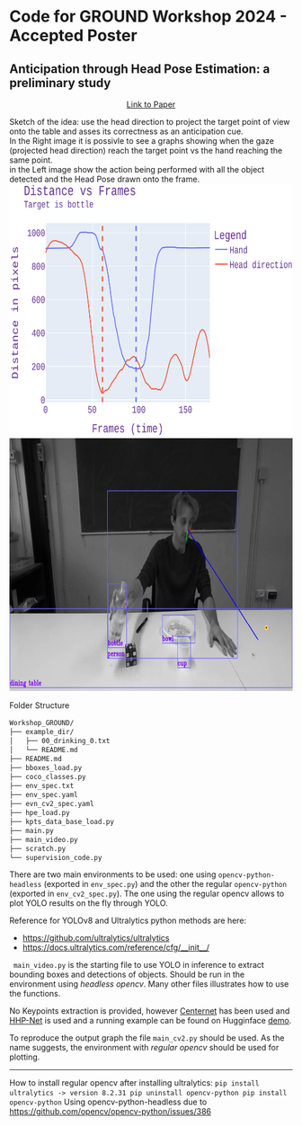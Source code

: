 # Code for GROUND Workshop 2024 - Accepted Poster
## Anticipation through Head Pose Estimation: a preliminary study

<p style="text-align:center;"><a href="https://doi.org/10.48550/arXiv.2408.05516">Link to Paper</a></p>

Sketch of the idea: use the head direction to project the target point of view onto the table and asses its correctness as an anticipation cue.\
In the Right image it is possivle to see a graphs showing when the gaze (projected head direction) reach the target point vs the hand reaching the same point.\
in the Left image show the action being performed with all the object detected and the Head Pose drawn onto the frame.\
<img src="./images/AnticipationInFrames.png" alt="alt text" title="image Title" height="450"/>
<img src="./images/45.jpeg" alt="alt text" title="image Title" height="450"/>


Folder Structure
```
Workshop_GROUND/
├── example_dir/
│   ├── 00_drinking_0.txt
│   └── README.md
├── README.md
├── bboxes_load.py
├── coco_classes.py
├── env_spec.txt
├── env_spec.yaml
├── evn_cv2_spec.yaml
├── hpe_load.py
├── kpts_data_base_load.py
├── main.py
├── main_video.py
├── scratch.py
└── supervision_code.py
```

There are two main environments to be used: one using `opencv-python-headless` (exported in `env_spec.py`) and the other the regular `opencv-python` (exported in `env_cv2_spec.py`).
The one using the regular opencv allows to plot YOLO results on the fly through YOLO.

Reference for YOLOv8 and Ultralytics python methods are here:
- https://github.com/ultralytics/ultralytics
- https://docs.ultralytics.com/reference/cfg/__init__/

` main_video.py` is the starting file to use YOLO in inference to extract bounding boxes and detections of objects. Should be run in the environment using _headless opencv_.
Many other files illustrates how to use the functions. 

No Keypoints extraction is provided, however [Centernet](https://github.com/xingyizhou/CenterNet) has been used and [HHP-Net](https://github.com/Malga-Vision/HHP-Net)
is used and a running example can be found on Hugginface [demo](https://huggingface.co/spaces/FedeFT/Head_Pose_Estimation_and_LAEO_computation).

To reproduce the output graph the file `main_cv2.py` should be used. As the name suggests, the environment with _regular opencv_
should be used for plotting.

___
How to install regular opencv after installing ultralytics:
`pip install ultralytics -> version 8.2.31
pip uninstall opencv-python
pip install opencv-python`
Using opencv-python-headless
due to https://github.com/opencv/opencv-python/issues/386